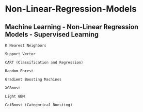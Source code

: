 # Non-Linear-Regression-Models

## Machine Learning - Non-Linear Regression Models - Supervised Learning

    K Nearest Neighbors

    Support Vector

    CART (Classification and Regression)

    Random Forest

    Gradient Boosting Machines

    XGBoost

    Light GBM

    CatBoost (Categorical Boosting)

